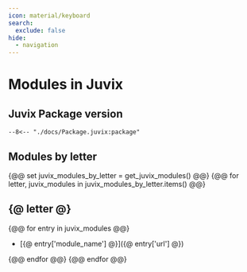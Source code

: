 ```yaml
---
icon: material/keyboard
search:
  exclude: false
hide:
  - navigation
---
```


# Modules in Juvix

## Juvix Package version

```
--8<-- "./docs/Package.juvix:package"
```

## Modules by letter

{@@ set juvix_modules_by_letter = get_juvix_modules() @@}
{@@ for letter, juvix_modules in juvix_modules_by_letter.items() @@}
## {@ letter @}
{@@ for entry in juvix_modules @@}

- [{@ entry['module_name'] @}]({@ entry['url'] @})

{@@ endfor @@}
{@@ endfor @@}
